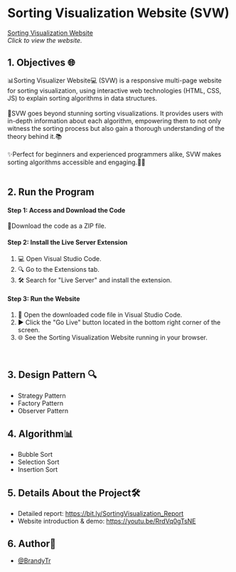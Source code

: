 # Sorting Visualization Website (SVW)

[Sorting Visualization Website](https://sortingvisualization-dsa-interaction.vercel.app/) 
<br />
*Click to view the website.*
<br />
## 1. Objectives 🌐
📊Sorting Visualizer Website💻 (SVW) is a responsive multi-page website for sorting visualization, using interactive web technologies (HTML, CSS, JS) to explain sorting algorithms in data structures.
<br />
<br />
🧠SVW goes beyond stunning sorting visualizations. It provides users with in-depth information about each algorithm, empowering them to not only witness the sorting process but also gain a thorough understanding of the theory behind it.📚
<br />
<br />
✨Perfect for beginners and experienced programmers alike, SVW makes sorting algorithms accessible and engaging.👨‍💻
<br />
<br />
## 2. Run the Program

#### Step 1: Access and Download the Code
🔗Download the code as a ZIP file.

#### Step 2: Install the Live Server Extension
1. 💻 Open Visual Studio Code.
2. 🔍 Go to the Extensions tab.
3. 🛠️ Search for "Live Server" and install the extension.

#### Step 3: Run the Website
1. 📂 Open the downloaded code file in Visual Studio Code.
2. ▶️ Click the "Go Live" button located in the bottom right corner of the screen.
3. 🌐 See the Sorting Visualization Website running in your browser.
<br />

## 3. Design Pattern  🔍

- Strategy Pattern
- Factory Pattern
- Observer Pattern


## 4. Algorithm📊

- Bubble Sort
- Selection Sort
- Insertion Sort

## 5. Details About the Project🛠️

- Detailed report: https://bit.ly/SortingVisualization_Report
- Website introduction & demo: https://youtu.be/RrdVq0gTsNE

## 6. Author👥
- [@BrandyTr](https://github.com/BrandyTr)

 
